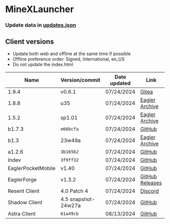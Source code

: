 # MineXLauncher

### Update data in [updates.json](/public/resources/data/updates.json)

## Client versions

- Update both web and offline at the same time if possible
- Offline preference order: Signed, International, en_US
- Do not update the index.html

| Name               | Version/commit      | Date updated | Link                                                                                            |
| ------------------ | ------------------- | ------------ | ----------------------------------------------------------------------------------------------- |
| 1.9.4              | v0.6.1              | 07/24/2024   | [Gitea](https://git.zelz.net/Eagler-Lambda/hoosiertransfer-mod/releases)                        |
| 1.8.8              | u35                 | 07/24/2024   | [Eagler Archive](https://archive.eaglercraft.rip/EaglercraftX_1.8/client/?sort=time&order=desc) |
| 1.5.2              | sp1.01              | 07/24/2024   | [Eagler Archive](https://archive.eaglercraft.rip/Eaglercraft_1.5/client/?sort=time&order=desc)  |
| b1.7.3             | `e66bcfa`           | 07/24/2024   | [GitHub](https://github.com/PeytonPlayz595/Beta-1.7.3)                                          |
| b1.3               | 23w49a              | 07/24/2024   | [Eagler Archive](https://archive.eaglercraft.rip/Eaglercraft_b1.3/client/?sort=time&order=desc) |
| a1.2.6             | `3b165b2`           | 07/24/2024   | [GitHub](https://github.com/PeytonPlayz595/Alpha-v1.2.6)                                        |
| Indev              | `3f9ff32`           | 07/24/2024   | [GitHub](https://github.com/PeytonPlayz595/Minecraft-Indev-WebGL)                               |
| EaglerPocketMobile | v1.40               | 07/24/2024   | [GitHub](https://github.com/irv77/EaglerPocketMobile)                                           |
| EaglerForge        | v1.3.2              | 07/24/2024   | [GitHub Releases](https://github.com/eaglerforge/EaglerForge-builds/releases)                   |
| Resent Client      | 4.0 Patch 4         | 07/24/2024   | [Discord](https://discord.gg/6UdYQWpkfh)                                                        |
| Shadow Client      | 4.5 snapshot-24w27a | 07/24/2024   | [GitHub](https://github.com/PeytonPlayz595/Shadow-4.0/tree/main/javascript)                     |
| Astra Client       | `61a49cb`           | 08/13/2024   | [GitHub](https://github.com/BarneyCompiler/AstraClientEagler/tree/main/javascript)              |
